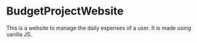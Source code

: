 # BudgetProjectWebsite
This is a website to manage the daily expenses of a user. It is made using vanilla JS.
